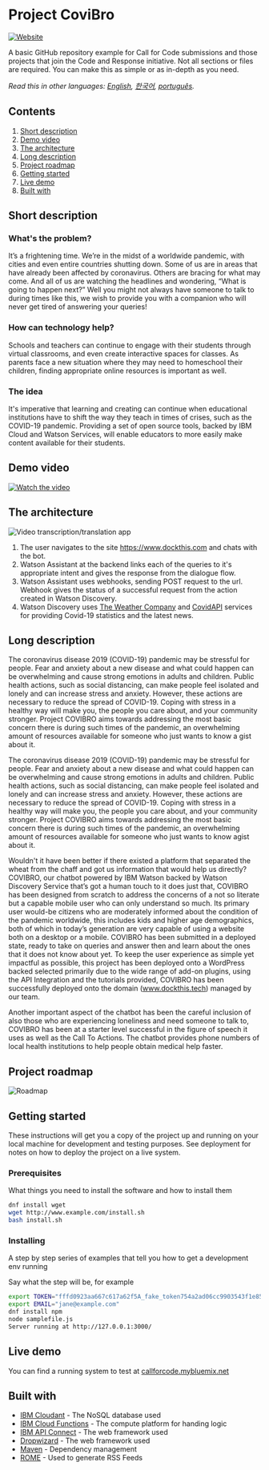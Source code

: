 # Project CoviBro

[![Website](https://img.shields.io/badge/View-Website-blue)](https://www.dockthis.tech/)

A basic GitHub repository example for Call for Code submissions and those projects that join the Code and Response initiative. Not all sections or files are required. You can make this as simple or as in-depth as you need.

*Read this in other languages: [English](README.md), [한국어](README.ko.md), [português](README.pt_br.md).*

## Contents

1. [Short description](#short-description)
1. [Demo video](#demo-video)
1. [The architecture](#the-architecture)
1. [Long description](#long-description)
1. [Project roadmap](#project-roadmap)
1. [Getting started](#getting-started)
1. [Live demo](#live-demo)
1. [Built with](#built-with)


## Short description

### What's the problem?

It’s a frightening time. We’re in the midst of a worldwide pandemic, with cities and even entire countries shutting down. Some of us are in areas that have already been affected by coronavirus. Others are bracing for what may come. And all of us are watching the headlines and wondering, “What is going to happen next?” 
Well you might not always have someone to talk to during times like this, we wish to provide you with a companion who will never get tired of answering your queries!

### How can technology help?

Schools and teachers can continue to engage with their students through virtual classrooms, and even create interactive spaces for classes. As parents face a new situation where they may need to homeschool their children, finding appropriate online resources is important as well.

### The idea

It's imperative that learning and creating can continue when educational institutions have to shift the way they teach in times of crises, such as the COVID-19 pandemic. Providing a set of open source tools, backed by IBM Cloud and Watson Services, will enable educators to more easily make content available for their students.

## Demo video

[![Watch the video](https://github.com/shophy26/Project-CoviBro/blob/master/Images/Project_CoviBro.png)](https://youtu.be/R4P_bb8CXyc)

## The architecture

![Video transcription/translation app](https://github.com/shophy26/Project-CoviBro/blob/master/Images/User_Interaction_Diagram.png)

1. The user navigates to the site https://www.dockthis.com and chats with the bot.
2. Watson Assistant at the backend links each of the queries to it's appropriate intent and gives the response from the dialogue flow.
3. Watson Assistant uses webhooks, sending POST request to the url. Webhook gives the status of a successful request from the action created in Watson Discovery. 
4. Watson Discovery uses [The Weather Company](https://api.covid19api.com/summary) and [CovidAPI](https://coronavirus-19-api.herokuapp.com/) services for providing Covid-19 statistics and the latest news.

## Long description

The coronavirus disease 2019 (COVID-19) pandemic may be stressful for people. Fear and anxiety about a new disease and what could happen can be overwhelming and cause strong emotions in adults and children. Public health actions, such as social distancing, can make people feel isolated and lonely and can increase stress and anxiety. However, these actions are necessary to reduce the spread of COVID-19. Coping with stress in a healthy way will make you, the people you care about, and your community stronger. Project COVIBRO aims towards addressing the most basic concern there is during such times of the pandemic, an overwhelming amount of resources available for someone who just wants to know a gist about it. 


The coronavirus disease 2019 (COVID-19) pandemic may be stressful for people. Fear and anxiety about a new disease and what could happen can be overwhelming and cause strong emotions in adults and children. Public health actions, such as social distancing, can make people feel isolated and lonely and can increase stress and anxiety. However, these actions are necessary to reduce the spread of COVID-19. Coping with stress in a healthy way will make you, the people you care about, and your community stronger. Project COVIBRO aims towards addressing the most basic concern there is during such times of the pandemic, an overwhelming amount of resources available for someone who just wants to know agist about it. 


Wouldn't it have been better if there existed a platform that separated the wheat from the chaff and got us information that would help us directly? COVIBRO, our chatbot powered by IBM Watson backed by Watson Discovery Service that’s got a human touch to it does just that, COVIBRO has been designed from scratch to address the concerns of a not so literate but a capable mobile user who can only understand so much. Its primary user would-be citizens who are moderately informed about the condition of the pandemic worldwide, this includes kids and higher age demographics, both of which in today’s generation are very capable of using a website both on a desktop or a mobile. COVIBRO has been submitted in a deployed state, ready to take on queries and answer then and learn about the ones that it does not know about yet. To keep the user experience as simple yet impactful as possible, this project has been deployed onto a WordPress backed selected primarily due to the wide range of add-on plugins, using the API Integration and the tutorials provided, COVIBRO has been successfully deployed onto the domain (www.dockthis.tech) managed by our team. 


Another important aspect of the chatbot has been the careful inclusion of also those who are experiencing loneliness and need someone to talk to, COVIBRO has been at a starter level successful in the figure of speech it uses as well as the Call To Actions. The chatbot provides phone numbers of local health institutions to help people obtain medical help faster.

## Project roadmap

![Roadmap](https://github.com/shophy26/Project-CoviBro/blob/master/Images/CoviBro_Roadmap.png)

## Getting started

These instructions will get you a copy of the project up and running on your local machine for development and testing purposes. See deployment for notes on how to deploy the project on a live system.

### Prerequisites

What things you need to install the software and how to install them

```bash
dnf install wget
wget http://www.example.com/install.sh
bash install.sh
```

### Installing

A step by step series of examples that tell you how to get a development env running

Say what the step will be, for example

```bash
export TOKEN="fffd0923aa667c617a62f5A_fake_token754a2ad06cc9903543f1e85"
export EMAIL="jane@example.com"
dnf install npm
node samplefile.js
Server running at http://127.0.0.1:3000/
```


## Live demo

You can find a running system to test at [callforcode.mybluemix.net](http://callforcode.mybluemix.net/)

## Built with

* [IBM Cloudant](https://cloud.ibm.com/catalog?search=cloudant#search_results) - The NoSQL database used
* [IBM Cloud Functions](https://cloud.ibm.com/catalog?search=cloud%20functions#search_results) - The compute platform for handing logic
* [IBM API Connect](https://cloud.ibm.com/catalog?search=api%20connect#search_results) - The web framework used
* [Dropwizard](http://www.dropwizard.io/1.0.2/docs/) - The web framework used
* [Maven](https://maven.apache.org/) - Dependency management
* [ROME](https://rometools.github.io/rome/) - Used to generate RSS Feeds

